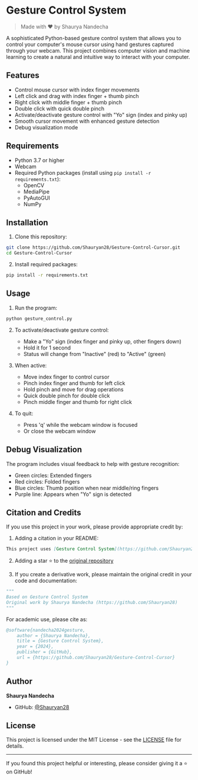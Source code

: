 # Gesture Control System

> Made with ❤️ by Shaurya Nandecha

A sophisticated Python-based gesture control system that allows you to control your computer's mouse cursor using hand gestures captured through your webcam. This project combines computer vision and machine learning to create a natural and intuitive way to interact with your computer.

## Features

- Control mouse cursor with index finger movements
- Left click and drag with index finger + thumb pinch
- Right click with middle finger + thumb pinch
- Double click with quick double pinch
- Activate/deactivate gesture control with "Yo" sign (index and pinky up)
- Smooth cursor movement with enhanced gesture detection
- Debug visualization mode

## Requirements

- Python 3.7 or higher
- Webcam
- Required Python packages (install using `pip install -r requirements.txt`):
  - OpenCV
  - MediaPipe
  - PyAutoGUI
  - NumPy

## Installation

1. Clone this repository:
```bash
git clone https://github.com/Shauryan28/Gesture-Control-Cursor.git
cd Gesture-Control-Cursor
```

2. Install required packages:
```bash
pip install -r requirements.txt
```

## Usage

1. Run the program:
```bash
python gesture_control.py
```

2. To activate/deactivate gesture control:
   - Make a "Yo" sign (index finger and pinky up, other fingers down)
   - Hold it for 1 second
   - Status will change from "Inactive" (red) to "Active" (green)

3. When active:
   - Move index finger to control cursor
   - Pinch index finger and thumb for left click
   - Hold pinch and move for drag operations
   - Quick double pinch for double click
   - Pinch middle finger and thumb for right click

4. To quit:
   - Press 'q' while the webcam window is focused
   - Or close the webcam window

## Debug Visualization

The program includes visual feedback to help with gesture recognition:
- Green circles: Extended fingers
- Red circles: Folded fingers
- Blue circles: Thumb position when near middle/ring fingers
- Purple line: Appears when "Yo" sign is detected

## Citation and Credits

If you use this project in your work, please provide appropriate credit by:

1. Adding a citation in your README:
```markdown
This project uses [Gesture Control System](https://github.com/Shauryan28/Gesture-Control-Cursor) by [Shaurya Nandecha](https://github.com/Shauryan28).
```

2. Adding a star ⭐ to the [original repository](https://github.com/Shauryan28/Gesture-Control-Cursor)

3. If you create a derivative work, please maintain the original credit in your code and documentation:
```python
"""
Based on Gesture Control System
Original work by Shaurya Nandecha (https://github.com/Shauryan28)
"""
```

For academic use, please cite as:
```bibtex
@software{nandecha2024gesture,
    author = {Shaurya Nandecha},
    title = {Gesture Control System},
    year = {2024},
    publisher = {GitHub},
    url = {https://github.com/Shauryan28/Gesture-Control-Cursor}
}
```

## Author

**Shaurya Nandecha**
- GitHub: [@Shauryan28](https://github.com/Shauryan28)

## License

This project is licensed under the MIT License - see the [LICENSE](LICENSE) file for details.

---
If you found this project helpful or interesting, please consider giving it a ⭐️ on GitHub! 